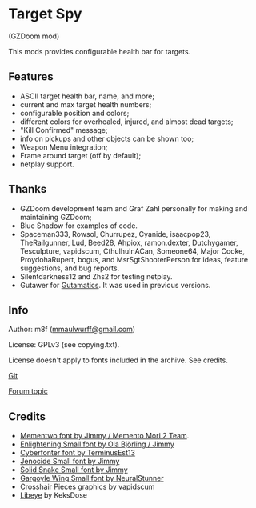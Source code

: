 # Target Spy

(GZDoom mod)

This mods provides configurable health bar for targets.

## Features

* ASCII target health bar, name, and more;
* current and max target health numbers;
* configurable position and colors;
* different colors for overhealed, injured, and almost dead targets;
* "Kill Confirmed" message;
* info on pickups and other objects can be shown too;
* Weapon Menu integration;
* Frame around target (off by default);
* netplay support.

## Thanks

* GZDoom development team and Graf Zahl personally for making and maintaining
  GZDoom;
* Blue Shadow for examples of code.
* Spaceman333, Rowsol, Churrupez, Cyanide, isaacpop23, TheRailgunner, Lud,
  Beed28, Ahpiox, ramon.dexter, Dutchygamer, Tesculpture, vapidscum,
  CthulhuInACan, Someone64, Major Cooke, ProydohaRupert, bogus, and
  MsrSgtShooterPerson for ideas, feature suggestions, and bug reports.
* Silentdarkness12 and Zhs2 for testing netplay.
* Gutawer for [Gutamatics](https://gitlab.com/Gutawer/gzdoom-gutamatics). It was used in previous versions.

## Info

Author: m8f (mmaulwurff@gmail.com)

License: GPLv3 (see copying.txt).

License doesn't apply to fonts included in the archive. See credits.

[Git](https://github.com/mmaulwurff/target-spy)

[Forum topic](https://forum.zdoom.org/viewtopic.php?f=43&t=60784&p=1057216#p1057216)

## Credits

* [Mementwo font by Jimmy / Memento Mori 2 Team](https://forum.zdoom.org/viewtopic.php?f=37&t=33409#p632308).
* [Enlightening Small font by Ola Björling / Jimmy](https://www.realm667.com/index.php/en/font-press/technical)
* [Cyberfonter font by TerminusEst13](https://www.realm667.com/index.php/en/font-press/technical)
* [Jenocide Small font by Jimmy](https://www.realm667.com/index.php/en/font-press/technical)
* [Solid Snake Small font by Jimmy](https://www.realm667.com/index.php/en/font-press/technical)
* [Gargoyle Wing Small font by NeuralStunner](https://www.realm667.com/index.php/en/font-press/medieval)
* Crosshair Pieces graphics by vapidscum
* [Libeye](https://forum.zdoom.org/viewtopic.php?f=105&t=64566#p1102157) by KeksDose
